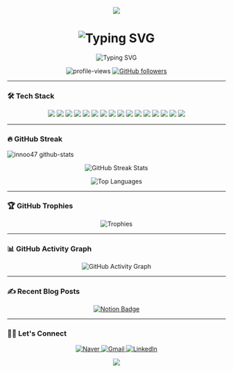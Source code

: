 <!-- 헤더 -->
<p align="center">
    <img src="https://capsule-render.vercel.app/api?type=waving&color=0:00A3E0,100:005C99&height=250&section=header&text=Hello%20World!&fontSize=50&fontColor=FFFFFF&animation=twinkling&fontAlignY=40" />
</p>

<h1 align="center">
    <img src="https://readme-typing-svg.demolab.com?font=Dancing+Script&size=40&pause=1000&color=00A3E0&center=true&vCenter=true&width=435&lines=Hello,%20I'm%20Inu%20!;Welcome%20to%20My%20Profile!" alt="Typing SVG" />
</h1>

<p align="center">
    <img src="https://readme-typing-svg.demolab.com?font=Fira+Code&size=22&pause=800&center=true&width=435&lines=Mobile+App+Developer;iOS+Developer;Android+Developer;Flutter+Developer" alt="Typing SVG" />
</p>

<p align="center">
    <img src="https://komarev.com/ghpvc/?username=innoo47&label=Profile%20views&color=0e75b6&style=flat" alt="profile-views" /> 
    <a href="https://github.com/innoo47?tab=followers"><img src="https://img.shields.io/github/followers/innoo47?label=Followers&style=social" alt="GitHub followers" /></a>
</p>

---

### 🛠 Tech Stack
<p align="center">
    <img src="https://img.shields.io/badge/Java-007396?style=for-the-badge&logo=java&logoColor=white" />
    <img src="https://img.shields.io/badge/Android-3DDC84?style=for-the-badge&logo=android&logoColor=white" />
    <img src="https://img.shields.io/badge/Swift-FA7343?style=for-the-badge&logo=swift&logoColor=white" />
    <img src="https://img.shields.io/badge/iOS-000000?style=for-the-badge&logo=ios&logoColor=white" />
    <img src="https://img.shields.io/badge/Dart-0175C2?style=for-the-badge&logo=dart&logoColor=white" />
    <img src="https://img.shields.io/badge/Flutter-02569B?style=for-the-badge&logo=flutter&logoColor=white" />
    <img src="https://img.shields.io/badge/Spring-6DB33F?style=for-the-badge&logo=spring&logoColor=white" />
    <img src="https://img.shields.io/badge/JSP-007396?style=for-the-badge&logo=java&logoColor=white" />
    <img src="https://img.shields.io/badge/Arduino-00979D?style=for-the-badge&logo=arduino&logoColor=white" />
    <img src="https://img.shields.io/badge/OracleDB-F80000?style=for-the-badge&logo=oracle&logoColor=white" />
    <img src="https://img.shields.io/badge/Firebase-FFCA28?style=for-the-badge&logo=firebase&logoColor=black" />
    <img src="https://img.shields.io/badge/SQLite-003B57?style=for-the-badge&logo=sqlite&logoColor=white" />
    <img src="https://img.shields.io/badge/Python-3776AB?style=for-the-badge&logo=python&logoColor=white" />
    <img src="https://img.shields.io/badge/JavaScript-F7DF1E?style=for-the-badge&logo=javascript&logoColor=black" />
    <img src="https://img.shields.io/badge/Hadoop-66CCFF?style=for-the-badge&logo=apache-hadoop&logoColor=black" />
    <img src="https://img.shields.io/badge/Tomcat-F8DC75?style=for-the-badge&logo=apache-tomcat&logoColor=black" />
</p>


---

### 🔥 GitHub Streak

<!-- GitHub 통계 -->

![innoo47 github-stats](https://stats.dooboo.io/api/github-stats-advanced?login=innoo47)

<p align="center">
<!--     <img src="https://github-readme-stats.vercel.app/api?username=innoo47&show_icons=true&theme=tokyonight&hide_border=true" alt="GitHub Stats" /> -->
    <img src="https://github-readme-streak-stats.herokuapp.com?user=innoo47&theme=tokyonight&hide_border=true&date_format=M%20j%5B%2C%20Y%5D" alt="GitHub Streak Stats" />
</p>

<p align="center">
    <img src="https://github-readme-stats.vercel.app/api/top-langs/?username=innoo47&layout=compact&theme=tokyonight&hide_border=true" alt="Top Languages" />
</p>

---

### 🏆 GitHub Trophies
<p align="center">
    <img src="https://github-profile-trophy.vercel.app/?username=innoo47&theme=radical&no-frame=true&margin-w=15" alt="Trophies" />
</p>

---

### 📊 GitHub Activity Graph
<p align="center">
    <img src="https://github-readme-activity-graph.vercel.app/graph?username=innoo47&theme=rogue" alt="GitHub Activity Graph" />
</p>

---

### ✍️ Recent Blog Posts
<p align="center">
    <a href="https://www.notion.so/4d18bab9036f4e97bd4929f5f83e68b3">
        <img src="https://img.shields.io/badge/Notion-000000?style=for-the-badge&logo=notion&logoColor=white" alt="Notion Badge" />
    </a>
</p>

---

### 🧑‍💻 Let's Connect
<p align="center">
    <a href="mailto:i0n4h0o7@naver.com">
        <img src="https://img.shields.io/badge/Naver-23A254?style=for-the-badge&logo=naver&logoColor=white" alt="Naver" />
    </a>
    <a href="mailto:i0n4h0o7@gmail.com">
        <img src="https://img.shields.io/badge/Gmail-D14836?style=for-the-badge&logo=gmail&logoColor=white" alt="Gmail" />
    </a>
     <a href="https://linkedin.com/in/인호-박-262803328">
        <img src="https://img.shields.io/badge/LinkedIn-0077B5?style=for-the-badge&logo=linkedin&logoColor=white" alt="LinkedIn" />
    </a>
</p>

<!-- 푸터 -->
<p align="center">
    <img src="https://capsule-render.vercel.app/api?type=waving&color=0:005C99,100:00A3E0&height=200&section=footer&text=Thank%20You%20for%20visiting!&fontSize=30&fontColor=FFFFFF" />
</p>
